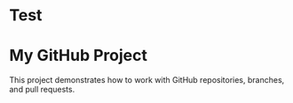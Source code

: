 # Test
# My GitHub Project  
This project demonstrates how to work with GitHub repositories, branches, and pull requests.
